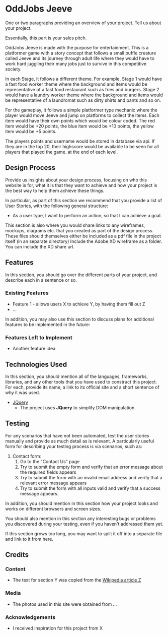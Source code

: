 # OddJobs Jeeve

One or two paragraphs providing an overview of your project. Tell us about your project.

Essentially, this part is your sales pitch.

OddJobs Jeeve is made with the purpose for entertainment. This is a platformer game with a story concept that follows a small puffle creature called Jeeve and its journey through adult life where they would have to work hard juggling their many jobs just to survive in this competitive society. 

In each Stage, it follows a different theme. For example, Stage 1 would have a fast food worker theme where the background and items would be representative of a fast food restaurant such as fries and burgers. Stage 2 would have a laundry worker theme where the background and items would be representative of a laundromat such as dirty shirts and pants and so on. 

For the gameplay, it follows a simple platformer type mechanic where the player would move Jeeve and jump on platforms to collect the items. Each item would have their own points which would be colour coded. The red item would be +20 points, the blue item would be +10 points, the yellow item would be +5 points. 

The players points and username would be stored in database via api. If they are in the top 20, their highscore would be available to be seen for all players that played the game.  at the end of each level.
 
## Design Process
 
Provide us insights about your design process, focusing on who this website is for, what it is that they want to achieve and how your project is the best way to help them achieve these things.

In particular, as part of this section we recommend that you provide a list of User Stories, with the following general structure:
- As a user type, I want to perform an action, so that I can achieve a goal.

This section is also where you would share links to any wireframes, mockups, diagrams etc. that you created as part of the design process. 
These files should themselves either be included as a pdf file in the project itself (in an separate directory)
Include the Adobe XD wireframe as a folder. You can include the XD share url. 

## Features

In this section, you should go over the different parts of your project, and describe each in a sentence or so.
 
### Existing Features
- Feature 1 - allows users X to achieve Y, by having them fill out Z
- ...

In addition, you may also use this section to discuss plans for additional features to be implemented in the future:

### Features Left to Implement
- Another feature idea

## Technologies Used

In this section, you should mention all of the languages, frameworks, libraries, and any other tools that you have used to construct this project. For each, provide its name, a link to its official site and a short sentence of why it was used.

- [JQuery](https://jquery.com)
    - The project uses **JQuery** to simplify DOM manipulation.


## Testing

For any scenarios that have not been automated, test the user stories manually and provide as much detail as is relevant. A particularly useful form for describing your testing process is via scenarios, such as:

1. Contact form:
    1. Go to the "Contact Us" page
    2. Try to submit the empty form and verify that an error message about the required fields appears
    3. Try to submit the form with an invalid email address and verify that a relevant error message appears
    4. Try to submit the form with all inputs valid and verify that a success message appears.

In addition, you should mention in this section how your project looks and works on different browsers and screen sizes.

You should also mention in this section any interesting bugs or problems you discovered during your testing, even if you haven't addressed them yet.

If this section grows too long, you may want to split it off into a separate file and link to it from here.

## Credits

### Content
- The text for section Y was copied from the [Wikipedia article Z](https://en.wikipedia.org/wiki/Z)

### Media
- The photos used in this site were obtained from ...

### Acknowledgements

- I received inspiration for this project from X
